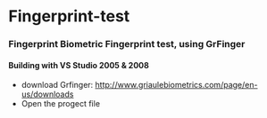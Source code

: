 # Fingerprint-test

### Fingerprint Biometric Fingerprint test, using GrFinger

#### Building with VS Studio 2005 &  2008
  - download Grfinger: http://www.griaulebiometrics.com/page/en-us/downloads
  - Open the progect file
